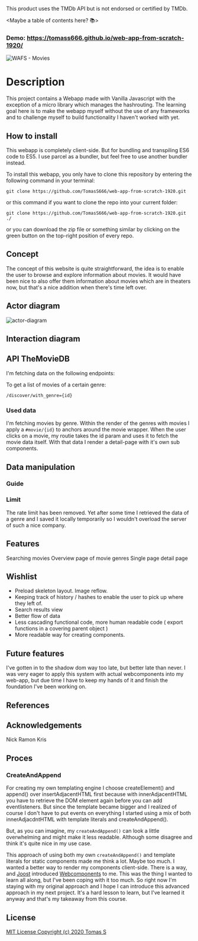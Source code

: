 This product uses the TMDb API but is not endorsed or certified by TMDb.

<Maybe a table of contents here? 📚>

### Demo: https://tomass666.github.io/web-app-from-scratch-1920/

![WAFS - Movies](https://user-images.githubusercontent.com/49723502/74514641-4b9d7180-4f0d-11ea-894b-5f32e328dcfc.png)

# Description
This project contains a Webapp made with Vanilla Javascript with the exception of a micro library which manages the hashrouting. The learning goal here is to make the webapp myself without the use of any frameworks and to challenge myself to build functionality I haven't worked with yet.

## How to install
This webapp is completely client-side. But for bundling and transpiling ES6 code to ES5. I use parcel as a bundler, but feel free to use another bundler instead.

To install this webapp, you only have to clone this repository by entering the following command in your terminal:

```git clone https://github.com/TomasS666/web-app-from-scratch-1920.git```

or this command if you want to clone the repo into your current folder:

```git clone https://github.com/TomasS666/web-app-from-scratch-1920.git ./```

or you can download the zip file or something similar by clicking on the green button on the top-right position of every repo.


## Concept
The concept of this website is quite straightforward, the idea is to enable the user to browse and explore information about movies. 
It would have been nice to also offer them information about movies which are in theaters now, but that's a nice addition when there's time left over. 


## Actor diagram
![actor-diagram](https://user-images.githubusercontent.com/49723502/74514450-de89dc00-4f0c-11ea-88cb-9e92d2cf906b.png)

## Interaction diagram

## API TheMovieDB
I'm fetching data on the following endpoints:

To get a list of movies of a certain genre:
```
/discover/with_genre={id}
```

### Used data
I'm fetching movies by genre. Within the render of the genres with movies I apply a ```#movie/{id}``` to anchors around the movie wrapper. When the user clicks on a movie, my routie takes the id param and uses it to fetch the movie data itself. With that data I render a detail-page with it's own sub components.

## Data manipulation

### Guide

### Limit
The rate limit has been removed. Yet after some time I retrieved the data of a genre and I saved it locally temporarily so I wouldn't overload the server of such a nice company. 

## Features
Searching movies
Overview page of movie genres
Single page detail page

## Wishlist
* Preload skeleton layout. Image reflow.
* Keeping track of history / hashes to enable the user to pick up where they left of.
* Search results view
* Better flow of data
* Less cascading functional code, more human readable code ( export functions in a covering parent object )
* More readable way for creating components.

## Future features
I've gotten in to the shadow dom way too late, but better late than never. I was very eager to apply this system with actual webcomponents into my web-app, but due time I have to keep my hands of it and finish the foundation I've been working on.

## References

## Acknowledgements
Nick
Ramon 
Kris

## Proces
### CreateAndAppend
For creating my own templating engine I choose createElement() and append() over insertAdjacentHTML first because with innerAdjacentHTML you have to retrieve the DOM element again before you can add eventlisteners. 
But since the template became bigger and I realized of course I don't have to put events on everything I started using a mix of both innerAdjacdntHTML with template literals and createAndAppend().

But, as you can imagine, my ```createAndAppend()``` can look a little overwhelming and might make it less readable. Although some disagree and think it's quite nice in my use case.

This approach of using both my own ```createAndAppend()``` and template literals for static components made me think a lot. Maybe too much. I wanted a better way to render my components client-side. There is a way, and [Joost](https://github.com/joostf) introduced [Webcomponents](https://developer.mozilla.org/en-US/docs/Web/Web_Components) to me. This was the thing I wanted to learn all along, but I've been coping with it too much. So right now I'm staying with my original approach and I hope I can introduce this advanced approach in my next project. It's a hard lesson to learn, but I've learned it anyway and that's my takeaway from this course.

## License

[MIT License Copyright (c) 2020 Tomas S](https://github.com/TomasS666/web-app-from-scratch-1920/blob/master/LICENSE)